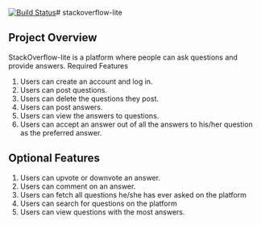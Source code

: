 [![Build Status](https://travis-ci.com/hacktivist123/stackoverflow-lite.svg?branch=master)](https://travis-ci.com/hacktivist123/stackoverflow-lite)# stackoverflow-lite

## Project Overview
StackOverflow-lite is a platform where people can ask questions and provide answers.
Required Features
1. Users can create an account and log in.
2. Users can post questions.
3. Users can delete the questions they post.
4. Users can post answers.
5. Users can view the answers to questions.
6. Users can accept an answer out of all the answers to his/her question as the preferred
answer.

## Optional Features
1. Users can upvote or downvote an answer.
2. Users can comment on an answer.
3. Users can fetch all questions he/she has ever asked on the platform
4. Users can search for questions on the platform
5. Users can view questions with the most answers.
